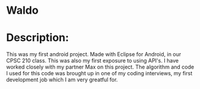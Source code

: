 Waldo
=====

# Description:
This was my first android project.
Made with Eclipse for Android, in our CPSC 210 class.
This was also my first exposure to using API's.
I have worked closely with my partner Max on this project.
The algorithm and code I used for this code was brought up in one of my coding interviews, my first development job which I am very greatful for.
